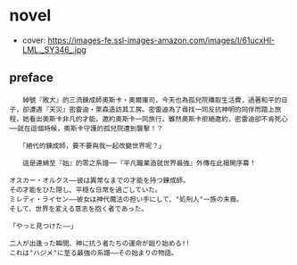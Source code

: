 # novel

- cover: https://images-fe.ssl-images-amazon.com/images/I/61ucxHI-LML._SY346_.jpg

## preface


```
　　綽號『敗犬』的三流鍊成師奧斯卡‧奧爾庫司，今天也為孤兒院賺取生活費，過著和平的日子，卻遭遇『天災』密雷迪‧萊森造訪其工房。密雷迪為了尋找一同反抗神明的同伴而踏上旅程，她看出奧斯卡非凡的才能，邀約奧斯卡一同旅行。雖然奧斯卡拒絕邀約，密雷迪卻不肯死心──就在這個時候，奧斯卡守護的孤兒院遭到襲擊！？

　　「絕代的鍊成師，要不要與我一起改變世界呢？」

　　這是連綿至『始』的零之系譜──『平凡職業造就世界最強』外傳在此揭開序幕！ 

オスカー・オルクス――彼は異常なまでの才能を持つ錬成師。  
その才能をひた隠し、平穏な日常を過ごしていた。  
ミレディ・ライセン――彼女は神代魔法の担い手にして、"処刑人"一族の末裔。  
そして、世界を変える意志を抱く者であった。  

「やっと見つけた――」  

二人が出逢った瞬間、神に抗う者たちの運命が廻り始める!!  
これは"ハジメ"に至る最強の系譜――その始まりの物語。
```

